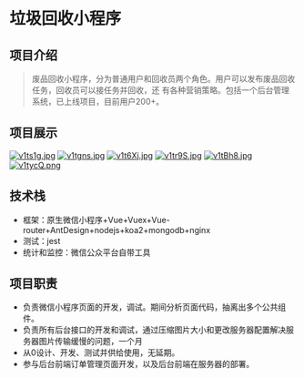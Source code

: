 # 垃圾回收小程序
## 项目介绍
> 废品回收小程序，分为普通用户和回收员两个角色。用户可以发布废品回收任务，回收员可以接任务并回收，还
> 有各种营销策略。包括一个后台管理系统，已上线项目，目前用户200+。
## 项目展示
[![v1ts1g.jpg](https://s1.ax1x.com/2022/08/09/v1ts1g.jpg)](https://imgtu.com/i/v1ts1g=100×200)
[![v1tgns.jpg](https://s1.ax1x.com/2022/08/09/v1tgns.jpg)](https://imgtu.com/i/v1tgns)
[![v1t6Xj.jpg](https://s1.ax1x.com/2022/08/09/v1t6Xj.jpg)](https://imgtu.com/i/v1t6Xj)
[![v1tr9S.jpg](https://s1.ax1x.com/2022/08/09/v1tr9S.jpg)](https://imgtu.com/i/v1tr9S)
[![v1tBh8.jpg](https://s1.ax1x.com/2022/08/09/v1tBh8.jpg)](https://imgtu.com/i/v1tBh8)
[![v1tycQ.png](https://s1.ax1x.com/2022/08/09/v1tycQ.png)](https://imgtu.com/i/v1tycQ)

## 技术栈
+ 框架：原生微信小程序+Vue+Vuex+Vue-router+AntDesign+nodejs+koa2+mongodb+nginx
+ 测试：jest
+ 统计和监控：微信公众平台自带工具

## 项目职责
+ 负责微信小程序页面的开发，调试。期间分析页面代码，抽离出多个公共组件。
+ 负责所有后台接口的开发和调试，通过压缩图片大小和更改服务器配置解决服务器图片传输缓慢的问题，一个月
+ 从0设计、开发、测试并供给使用，无延期。
+ 参与后台前端订单管理页面开发，以及后台前端在服务器的部署。

